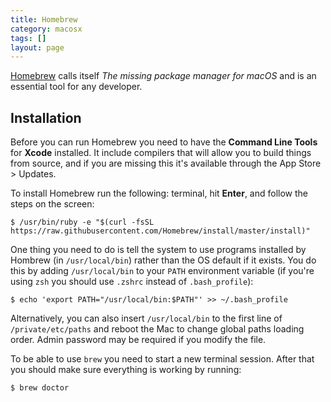 ```yaml
---
title: Homebrew
category: macosx
tags: []
layout: page
---
```


[Homebrew](https://brew.sh/) calls itself _The missing package manager for
macOS_ and is an essential tool for any developer.

## Installation

Before you can run Homebrew you need to have the **Command Line Tools** for
**Xcode** installed. It include compilers that will allow you to build things
from source, and if you are missing this it's available through the App Store >
Updates.

To install Homebrew run the following:
terminal, hit **Enter**, and follow the steps on the screen:

    $ /usr/bin/ruby -e "$(curl -fsSL https://raw.githubusercontent.com/Homebrew/install/master/install)"

One thing you need to do is tell the system to use programs installed by Hombrew
(in `/usr/local/bin`) rather than the OS default if it exists. You do this by
adding `/usr/local/bin` to your `PATH` environment variable (if you're using
`zsh` you should use `.zshrc` instead of `.bash_profile`):

    $ echo 'export PATH="/usr/local/bin:$PATH"' >> ~/.bash_profile

Alternatively, you can also insert `/usr/local/bin` to the first line of
`/private/etc/paths` and reboot the Mac to change global paths loading order.
Admin password may be required if you modify the file.

To be able to use `brew` you need to start a new terminal session. After that
you should make sure everything is working by running:

    $ brew doctor
